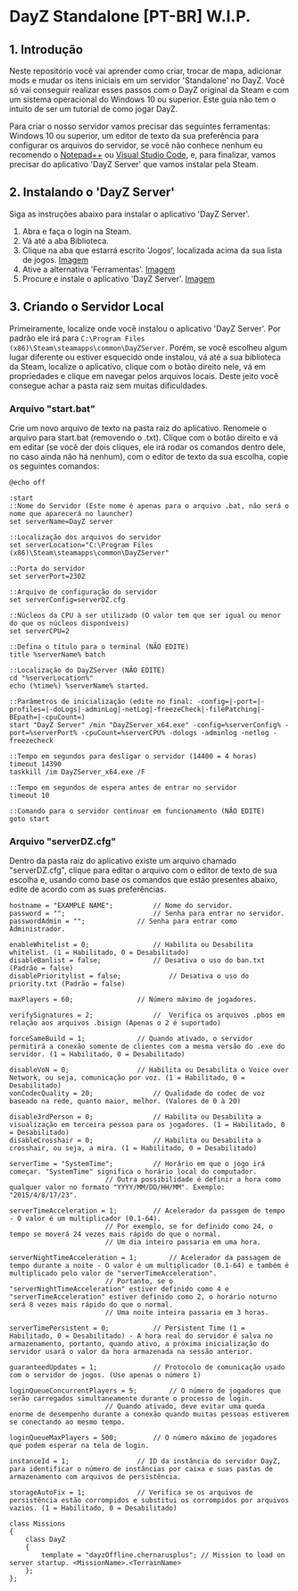 # DayZ Standalone [PT-BR] W.I.P.

## 1. Introdução

Neste repositório você vai aprender como criar, trocar de mapa, adicionar mods e mudar os itens iniciais em um servidor 'Standalone' no DayZ. Você só vai conseguir realizar esses passos com o DayZ original da Steam e com um sistema operacional do Windows 10 ou superior. Este guia não tem o intuito de ser um tutorial de como jogar DayZ.
 
Para criar o nosso servidor vamos precisar das seguintes ferramentas: Windows 10 ou superior, um editor de texto da sua preferência para configurar os arquivos do servidor, se você não conhece nenhum eu recomendo o [Notepad++](https://notepad-plus-plus.org/downloads/) ou [Visual Studio Code](https://code.visualstudio.com/Download), e, para finalizar, vamos precisar do aplicativo 'DayZ Server' que vamos instalar pela Steam.

## 2. Instalando o 'DayZ Server'

Siga as instruções abaixo para instalar o aplicativo 'DayZ Server'.

 1. Abra e faça o login na Steam.
 2. Vá até a aba Biblioteca.
 3. Clique na aba que estarrá escrito 'Jogos', localizada acima da sua lista de jogos. [Imagem](https://prnt.sc/AisqsDSwcNoy)
 4. Ative a alternativa 'Ferramentas'. [Imagem](https://prnt.sc/BnnGXbihF8ZC)
 5. Procure e instale o aplicativo 'DayZ Server'. [Imagem](https://prnt.sc/wRsCVFLRz33g)

## 3. Criando o Servidor Local

Primeiramente, localize onde você instalou o aplicativo 'DayZ Server'. Por padrão ele irá para ```C:\Program Files (x86)\Steam\steamapps\common\DayZServer```. Porém, se você escolheu algum lugar diferente ou estiver esquecido onde instalou, vá até a sua biblioteca da Steam, localize o aplicativo, clique com o botão direito nele, vá em propriedades e clique em navegar pelos arquivos locais. Deste jeito você consegue achar a pasta raiz sem muitas dificuldades.

### Arquivo "start.bat"

Crie um novo arquivo de texto na pasta raiz do aplicativo. Renomeie o arquivo para start.bat (removendo o .txt). Clique com o botão direito e vá em editar (se você der dois cliques, ele irá rodar os comandos dentro dele, no caso ainda não há nenhum), com o editor de texto da sua escolha, copie os seguintes comandos:

```
@echo off

:start
::Nome do Servidor (Este nome é apenas para o arquivo .bat, não será o nome que aparecerá no launcher)
set serverName=DayZ server

::Localização dos arquivos do servidor
set serverLocation="C:\Program Files (x86)\Steam\steamapps\common\DayZServer"

::Porta do servidor
set serverPort=2302

::Arquivo de configuração do servidor
set serverConfig=serverDZ.cfg

::Núcleos da CPU à ser utilizado (O valor tem que ser igual ou menor do que os núcleos disponíveis)
set serverCPU=2

::Defina o título para o terminal (NÃO EDITE)
title %serverName% batch

::Localização do DayZServer (NÃO EDITE)
cd "%serverLocation%"
echo (%time%) %serverName% started.

::Parâmetros de inicialização (edite no final: -config=|-port=|-profiles=|-doLogs|-adminLog|-netLog|-freezeCheck|-filePatching|-BEpath=|-cpuCount=)
start "DayZ Server" /min "DayZServer_x64.exe" -config=%serverConfig% -port=%serverPort% -cpuCount=%serverCPU% -dologs -adminlog -netlog -freezecheck

::Tempo em segundos para desligar o servidor (14400 = 4 horas)
timeout 14390
taskkill /im DayZServer_x64.exe /F

::Tempo em segundos de espera antes de entrar no servidor
timeout 10

::Comando para o servidor continuar em funcionamento (NÃO EDITE)
goto start 

```

### Arquivo "serverDZ.cfg"

Dentro da pasta raiz do aplicativo existe um arquivo chamado "serverDZ.cfg", clique para editar o arquivo com o editor de texto de sua escolha e, usando como base os comandos que estão presentes abaixo, edite de acordo com as suas preferências.


```
hostname = "EXAMPLE NAME";			// Nome do servidor.
password = "";				        // Senha para entrar no servidor.
passwordAdmin = "";				// Senha para entrar como Administrador.

enableWhitelist = 0;				// Habilita ou Desabilita whitelist. (1 = Habilitado, 0 = Desabilitado)
disableBanlist = false;				// Desativa o uso do ban.txt (Padrão = false)
disablePrioritylist = false;			// Desativa o uso do priority.txt (Padrão = false)

maxPlayers = 60;				// Número máximo de jogadores.

verifySignatures = 2;				//  Verifica os arquivos .pbos em relação aos arquivos .bisign (Apenas o 2 é suportado)

forceSameBuild = 1;				// Quando ativado, o servidor permitirá a conexão somente de clientes com a mesma versão do .exe do servidor. (1 = Habilitado, 0 = Desabilitado)

disableVoN = 0;					// Habilita ou Desabilita o Voice over Network, ou seja, comunicação por voz. (1 = Habilitado, 0 = Desabilitado)
vonCodecQuality = 20;				// Qualidade do codec de voz baseado na rede, quanto maior, melhor. (Valores de 0 à 20)

disable3rdPerson = 0;				// Habilita ou Desabilita a visualização em terceira pessoa para os jogadores. (1 = Habilitado, 0 = Desabilitado)
disableCrosshair = 0;				// Habilita ou Desabilita a crosshair, ou seja, a mira. (1 = Habilitado, 0 = Desabilitado)

serverTime = "SystemTime";			// Horário em que o jogo irá começar. "SystemTime" significa o horário local do computador.
						// Outra possibilidade é definir a hora como qualquer valor no formato "YYYY/MM/DD/HH/MM". Exemplo: "2015/4/8/17/23".

serverTimeAcceleration = 1;			// Acelerador da passgem de tempo - O valor é um multiplicador (0.1-64).
						// Por exemplo, se for definido como 24, o tempo se moverá 24 vezes mais rápido do que o normal.
						// Um dia inteiro passaria em uma hora.

serverNightTimeAcceleration = 1;		// Acelerador da passagem de tempo durante a noite - O valor é um multiplicador (0.1-64) e também é multiplicado pelo valor de "serverTimeAcceleration".
						// Portanto, se o "serverNightTimeAcceleration" estiver definido como 4 e "serverTimeAcceleration" estiver definido como 2, o horário noturno será 8 vezes mais rápido do que o normal.
						// Uma noite inteira passaria em 3 horas.

serverTimePersistent = 0;			// Persistent Time (1 = Habilitado, 0 = Desabilitado) - A hora real do servidor é salva no armazenamento, portanto, quando ativo, a próxima inicialização do servidor usará o valor da hora armazenada na sessão anterior.

guaranteedUpdates = 1;				// Protocolo de comunicação usado com o servidor de jogos. (Use apenas o número 1)

loginQueueConcurrentPlayers = 5;		// O número de jogadores que serão carregados simultaneamente durante o processo de login.
						// Quando ativado, deve evitar uma queda enorme de desempenho durante a conexão quando muitas pessoas estiverem se conectando ao mesmo tempo.

loginQueueMaxPlayers = 500;			// O número máximo de jogadores que podem esperar na tela de login.

instanceId = 1;					// ID da instância do servidor DayZ, para identificar o número de instâncias por caixa e suas pastas de armazenamento com arquivos de persistência.

storageAutoFix = 1;				// Verifica se os arquivos de persistência estão corrompidos e substitui os corrompidos por arquivos vazios. (1 = Habilitado, 0 = Desabilitado)

class Missions
{
	class DayZ
	{
		template = "dayzOffline.chernarusplus";	// Mission to load on server startup. <MissionName>.<TerrainName>
	};
};

```
